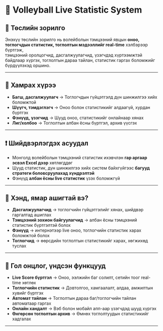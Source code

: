 # 🏐 Volleyball Live Statistic System

## 🎯 Төслийн зорилго
Энэхүү төслийн зорилго нь волейболын тэмцээний явцын **оноо, тоглогчдын статистик, тоглолтын мэдээллийг real-time** хэлбэрээр бүртгэж,  
тэмцээний оролцогчид, дасгалжуулагчид, үзэгчдэд хүртээмжтэй байдлаар хүргэх, тоглолтын дараа тайлан, статистик гаргах боломжийг бүрдүүлэхэд оршино.

---

## 📌 Хамрах хүрээ
- **Багш, дасгалжуулагч** → Тоглогчдын гүйцэтгэлд дүн шинжилгээ хийх боломжтой  
- **Шүүгч, тэмдэглэгч** → Оноо болон статистикийг алдаагүй, хурдан бүртгэх  
- **Фэнүүд, үзэгчид** → Шууд оноо, статистикийг онлайнаар хянах  
- **Лиг/холбоо** → Тоглолтын албан ёсны бүртгэл, архив үүсгэх  

---

## ❗ Шийдвэрлэгдэх асуудал
- Монголд волейболын тэмцээний статистик ихэвчлэн **гар аргаар эсвэл Excel дээр** хөтлөгддөг  
- Шууд статистик, дүн шинжилгээ хийх систем байхгүйгээс **багууд стратеги боловсруулахад хүндрэлтэй**  
- Фэнүүд **албан ёсны live статистик** үзэх боломжгүй  

---

## 👥 Хэнд, ямар ашигтай вэ?
- **Дасгалжуулагчид** → тоглогчийн гүйцэтгэлийг хянах, шийдвэр гаргалтад ашиглах  
- **Тэмцээний зохион байгуулагчид** → албан ёсны тэмцээний статистик бүртгэлтэй болох  
- **Фэнүүд** → интернэтээр live оноо, тоглогчийн статистик харах боломжтой болох  
- **Тоглогчид** → өөрсдийн тоглолтын статистикийг харах, хөгжихөд туслах  

---

## 🚀 Гол онцлог, үндсэн функцууд
- **Live Score бүртгэл** → Оноо, ээлжийн баг солилт, сетийн тоог real-time хөтлөх  
- **Тоглогчийн статистик** → Довтолгоо, хамгаалалт, алдаа, амжилтын хувийг бүртгэх  
- **Автомат тайлан** → Тоглолтын дараа баг/тоглогчийн тайлан автоматаар гаргах  
- **Онлайн хандалт** → Вэб болон мобайл апп-аар үзэгчдэд шууд хүргэх  
- **Өнгөрсөн тоглолтын архив** → Өмнөх тоглолтуудын статистикийг хадгалах  

---
